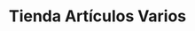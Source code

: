 ---
title: "Tienda Artículos Varios"
url: /limon/tienda-articulos-varios/
shop: grandes almacenes
---